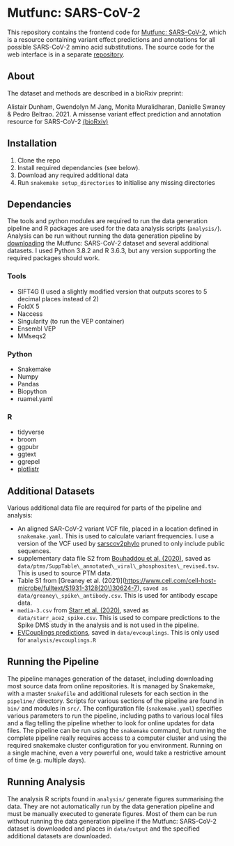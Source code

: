 # Mutfunc: SARS-CoV-2

This repository contains the frontend code for [Mutfunc: SARS-CoV-2](http://sars.mutfunc.com), which is a resource containing variant effect predictions and annotations for all possible SARS-CoV-2 amino acid substitutions.
The source code for the web interface is in a separate [repository](https://github.com/allydunham/mutfunc_sars_cov_2_frontend/).

## About

The dataset and methods are described in a bioRxiv preprint:

Alistair Dunham, Gwendolyn M Jang, Monita Muralidharan, Danielle Swaney & Pedro Beltrao. 2021. A missense variant effect prediction and annotation resource for SARS-CoV-2 [(bioRxiv)](https://www.biorxiv.org/content/10.1101/2021.02.24.432721v1)

## Installation

1. Clone the repo
2. Install required dependancies (see below).
3. Download any required additional data
4. Run `snakemake setup_directories` to initialise any missing directories

## Dependancies

The tools and python modules are required to run the data generation pipeline and R packages are used for the data analysis scripts (`analysis/`).
Analysis can be run without running the data generation pipeline by [downloading](http://sars.mutfunc.com/download) the Mutfunc: SARS-CoV-2 dataset and several additional datasets.
I used Python 3.8.2 and R 3.6.3, but any version supporting the required packages should work.

### Tools

* SIFT4G (I used a slightly modified version that outputs scores to 5 decimal places instead of 2)
* FoldX 5
* Naccess
* Singularity (to run the VEP container)
* Ensembl VEP
* MMseqs2

### Python

* Snakemake
* Numpy
* Pandas
* Biopython
* ruamel.yaml

### R

* tidyverse
* broom
* ggpubr
* ggtext
* ggrepel
* [plotlistr](github.com/allydunham/plotlistr)

## Additional Datasets

Various additional data file are required for parts of the pipeline and analysis:

* An aligned SAR-CoV-2 variant VCF file, placed in a location defined in `snakemake.yaml`. This is used to calculate variant frequencies. I use a version of the VCF used by [sarscov2phylo](https://github.com/roblanf/sarscov2phylo) pruned to only include public sequences.
* supplementary data file S2 from [Bouhaddou et al. (2020)](https://www.cell.com/cell/fulltext/S0092-8674\(20\)30811-4), saved as `data/ptms/SuppTable\_annotated\_viral\_phosphosites\_revised.tsv`. This is used to source PTM data.
* Table S1 from [Greaney et al. (2021)](https://www.cell.com/cell-host-microbe/fulltext/S1931-3128(20\)30624-7), `saved as data/greaney\_spike\_antibody.csv`. This is used for antibody escape data.
* `media-3.csv` from [Starr et al. (2020)](https://www.ncbi.nlm.nih.gov/pmc/articles/PMC7310626/), saved as `data/starr_ace2_spike.csv`. This is used to compare predictions to the Spike DMS study in the analysis and is not used in the pipeline.
* [EVCouplings predictions](https://marks.hms.harvard.edu/sars-cov-2/), saved in `data/evcouplings`. This is only used for `analysis/evcouplings.R`

## Running the Pipeline

The pipeline manages generation of the dataset, including downloading most source data from online repositories.
It is managed by Snakemake, with a master `Snakefile` and additional rulesets for each section in the `pipeline/` directory.
Scripts for various sections of the pipeline are found in `bin/` and modules in `src/`.
The configuration file (`snakemake.yaml`) specifies various parameters to run the pipeline, including paths to various local files and a flag telling the pipeline whether to look for online updates for data files.
The pipeline can be run using the `snakemake` command, but running the complete pipeline really requires access to a computer cluster and using the required snakemake cluster configuration for you environment.
Running on a single machine, even a very powerful one, would take a restrictive amount of time (e.g. multiple days).

## Running Analysis

The analysis R scripts found in `analysis/` generate figures summarising the data.
They are not automatically run by the data generation pipeline and must be manually executed to generate figures.
Most of them can be run without running the data generation pipeline if the Mutfunc: SARS-CoV-2 dataset is downloaded and places in `data/output` and the specified additional datasets are downloaded.
